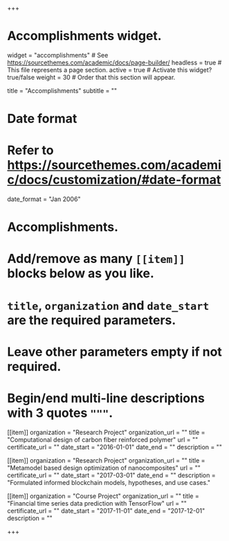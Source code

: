 +++
# Accomplishments widget.
widget = "accomplishments"  # See https://sourcethemes.com/academic/docs/page-builder/
headless = true  # This file represents a page section.
active = true  # Activate this widget? true/false
weight = 30  # Order that this section will appear.

title = "Accomplish&shy;ments"
subtitle = ""

# Date format
#   Refer to https://sourcethemes.com/academic/docs/customization/#date-format
date_format = "Jan 2006"

# Accomplishments.
#   Add/remove as many `[[item]]` blocks below as you like.
#   `title`, `organization` and `date_start` are the required parameters.
#   Leave other parameters empty if not required.
#   Begin/end multi-line descriptions with 3 quotes `"""`.

[[item]]
  organization = "Research Project"
  organization_url = ""
  title = "Computational design of carbon fiber reinforced polymer"
  url = ""
  certificate_url = ""
  date_start = "2016-01-01"
  date_end = ""
  description = ""

[[item]]
  organization = "Research Project"
  organization_url = ""
  title = "Metamodel based design optimization of nanocomposites"
  url = ""
  certificate_url = ""
  date_start = "2017-03-01"
  date_end = ""
  description = "Formulated informed blockchain models, hypotheses, and use cases."
  
[[item]]
  organization = "Course Project"
  organization_url = ""
  title = "Financial time series data prediction with TensorFlow"
  url = ""
  certificate_url = ""
  date_start = "2017-11-01"
  date_end = "2017-12-01"
  description = ""

+++
